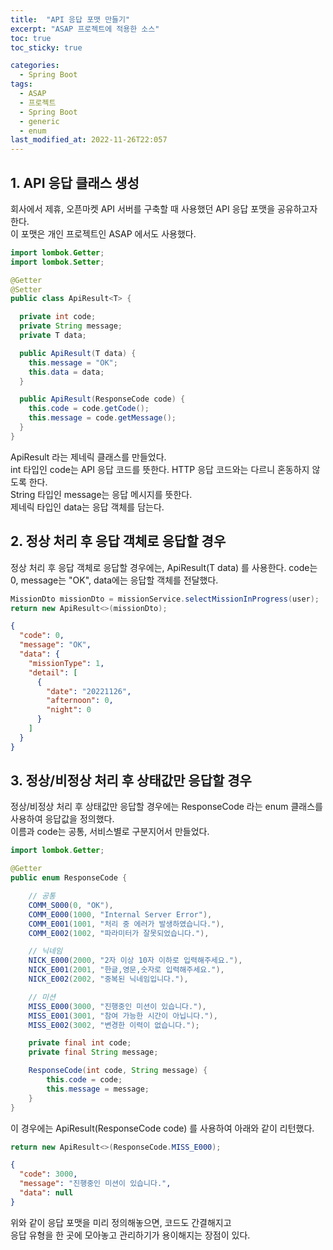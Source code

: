 ```yaml
---
title:  "API 응답 포맷 만들기"
excerpt: "ASAP 프로젝트에 적용한 소스"
toc: true
toc_sticky: true

categories:
  - Spring Boot
tags:
  - ASAP
  - 프로젝트
  - Spring Boot
  - generic
  - enum
last_modified_at: 2022-11-26T22:057
---
```


## 1. API 응답 클래스 생성
회사에서 제휴, 오픈마켓 API 서버를 구축할 때 사용했던 API 응답 포맷을 공유하고자 한다.  
이 포맷은 개인 프로젝트인 ASAP 에서도 사용했다.

```java
import lombok.Getter;
import lombok.Setter;

@Getter
@Setter
public class ApiResult<T> {

  private int code;
  private String message;
  private T data;

  public ApiResult(T data) {
    this.message = "OK";
    this.data = data;
  }

  public ApiResult(ResponseCode code) {
    this.code = code.getCode();
    this.message = code.getMessage();
  }
}
```

ApiResult 라는 제네릭 클래스를 만들었다.  
int 타입인 code는 API 응답 코드를 뜻한다. HTTP 응답 코드와는 다르니 혼동하지 않도록 한다.  
String 타입인 message는 응답 메시지를 뜻한다.  
제네릭 타입인 data는 응답 객체를 담는다.  

## 2. 정상 처리 후 응답 객체로 응답할 경우
정상 처리 후 응답 객체로 응답할 경우에는, ApiResult(T data) 를 사용한다.
code는 0, message는 "OK", data에는 응답할 객체를 전달했다.
```java
MissionDto missionDto = missionService.selectMissionInProgress(user);
return new ApiResult<>(missionDto);
```
```json
{
  "code": 0,
  "message": "OK",
  "data": {
    "missionType": 1,
    "detail": [
      {
        "date": "20221126",
        "afternoon": 0,
        "night": 0
      }
    ]
  }
}
```

## 3. 정상/비정상 처리 후 상태값만 응답할 경우
정상/비정상 처리 후 상태값만 응답할 경우에는 ResponseCode 라는 enum 클래스를 사용하여 응답값을 정의했다.  
이름과 code는 공통, 서비스별로 구분지어서 만들었다.
```java
import lombok.Getter;

@Getter
public enum ResponseCode {

    // 공통
    COMM_S000(0, "OK"),
    COMM_E000(1000, "Internal Server Error"),
    COMM_E001(1001, "처리 중 에러가 발생하였습니다."),
    COMM_E002(1002, "파라미터가 잘못되었습니다."),

    // 닉네임
    NICK_E000(2000, "2자 이상 10자 이하로 입력해주세요."),
    NICK_E001(2001, "한글,영문,숫자로 입력해주세요."),
    NICK_E002(2002, "중복된 닉네임입니다."),

    // 미션
    MISS_E000(3000, "진행중인 미션이 있습니다."),
    MISS_E001(3001, "참여 가능한 시간이 아닙니다."),
    MISS_E002(3002, "변경한 이력이 없습니다.");

    private final int code;
    private final String message;

    ResponseCode(int code, String message) {
        this.code = code;
        this.message = message;
    }
}
```

이 경우에는 ApiResult(ResponseCode code) 를 사용하여 아래와 같이 리턴했다.
```java
return new ApiResult<>(ResponseCode.MISS_E000);
```
```json
{
  "code": 3000,
  "message": "진행중인 미션이 있습니다.",
  "data": null
}
```

위와 같이 응답 포맷을 미리 정의해놓으면, 코드도 간결해지고  
응답 유형을 한 곳에 모아놓고 관리하기가 용이해지는 장점이 있다.  